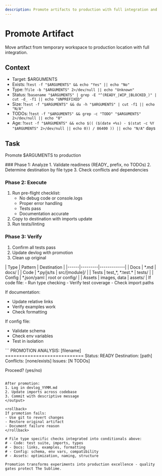 ```yaml
---
description: Promote artifacts to production with full integration and verification
---
```


# Promote Artifact

Move artifact from temporary workspace to production location with full integration.

## Context
- Target: $ARGUMENTS
- Exists: !`test -f "$ARGUMENTS" && echo "Yes" || echo "No"`
- Type: !`file -b "$ARGUMENTS" 2>/dev/null || echo "Unknown"`
- Status: !`basename "$ARGUMENTS" | grep -E "^(READY_|WIP_|BLOCKED_)" | cut -d_ -f1 || echo "UNPREFIXED"`
- Size: !`test -f "$ARGUMENTS" && du -h "$ARGUMENTS" | cut -f1 || echo "N/A"`
- TODOs: !`test -f "$ARGUMENTS" && grep -c "TODO" "$ARGUMENTS" 2>/dev/null || echo "0"`
- Age: !`test -f "$ARGUMENTS" && echo $(( ($(date +%s) - $(stat -c %Y "$ARGUMENTS" 2>/dev/null || echo 0)) / 86400 )) || echo "N/A"` days

## Task

<task>Promote $ARGUMENTS to production</task>

<phases>
### Phase 1: Analyze
1. Validate readiness (READY_ prefix, no TODOs)
2. Determine destination by file type
3. Check conflicts and dependencies

### Phase 2: Execute  
1. Run pre-flight checklist:
   - No debug code or console.logs
   - Proper error handling
   - Tests pass
   - Documentation accurate
2. Copy to destination with imports update
3. Run tests/linting

### Phase 3: Verify
1. Confirm all tests pass
2. Update devlog with promotion
3. Clean up original
</phases>

<destinations>
| Type | Pattern | Destination |
|------|---------|-------------|
| Docs | *.md | docs/ |
| Code | *.py/js/ts | src/[module]/ |
| Tests | test_*, *.test.* | tests/ |
| Config | *.json/yaml | root or config/ |
| Assets | images, data | assets/ |
</destinations>

<conditional>
If code file:
- Run type checking
- Verify test coverage
- Check import paths

If documentation:
- Update relative links
- Verify examples work
- Check formatting

If config file:
- Validate schema
- Check env variables
- Test in isolation
</conditional>


<output>
```
PROMOTION ANALYSIS: [filename]
============================
Status: READY
Destination: [path]
Conflicts: [none/exists]
Issues: [N TODOs]

Proceed? (yes/no)
```

After promotion:
1. Log in devlog_YYMM.md
2. Update imports across codebase
3. Commit with descriptive message
</output>

<rollback>
If promotion fails:
- Use git to revert changes
- Restore original artifact
- Document failure reason
</rollback>

# File type specific checks integrated into conditionals above:
# - Code: test suite, imports, types
# - Docs: links, examples, formatting
# - Config: schema, env vars, compatibility
# - Assets: optimization, naming, structure

Promotion transforms experiments into production excellence - quality gates protect The Sublime.